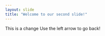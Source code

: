 ```yaml
---
layout: slide
title: "Welcome to our second slide!"
---
```

This is a change 
Use the left arrow to go back!
